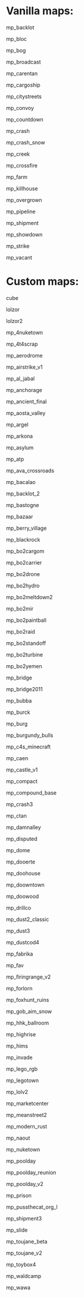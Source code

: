 # Vanilla maps:

mp_backlot

mp_bloc

mp_bog

mp_broadcast

mp_carentan

mp_cargoship

mp_citystreets

mp_convoy

mp_countdown

mp_crash

mp_crash_snow

mp_creek

mp_crossfire

mp_farm

mp_killhouse

mp_overgrown

mp_pipeline

mp_shipment

mp_showdown

mp_strike

mp_vacant

# Custom maps:

cube

lolzor

lolzor2

mp_4nuketown

mp_4t4scrap

mp_aerodrome

mp_airstrike_v1

mp_al_jabal

mp_anchorage

mp_ancient_final

mp_aosta_valley

mp_argel

mp_arkona

mp_asylum

mp_atp

mp_ava_crossroads

mp_bacalao

mp_backlot_2

mp_bastogne

mp_bazaar

mp_berry_village

mp_blackrock

mp_bo2cargom

mp_bo2carrier

mp_bo2drone

mp_bo2hydro

mp_bo2meltdown2

mp_bo2mir

mp_bo2paintball

mp_bo2raid

mp_bo2standoff

mp_bo2turbine

mp_bo2yemen

mp_bridge

mp_bridge2011

mp_bubba

mp_burck

mp_burg

mp_burgundy_bulls

mp_c4s_minecraft

mp_caen

mp_castle_v1

mp_compact

mp_compound_base

mp_crash3

mp_ctan

mp_damnalley

mp_disputed

mp_dome

mp_dooerte

mp_doohouse

mp_doowntown

mp_doowood

mp_drillco

mp_dust2_classic

mp_dust3

mp_dustcod4

mp_fabrika

mp_fav

mp_firingrange_v2

mp_forlorn

mp_foxhunt_ruins

mp_gob_aim_snow

mp_hhk_ballroom

mp_highrise

mp_hims

mp_invade

mp_lego_rgb

mp_legotown

mp_lolv2

mp_marketcenter

mp_meanstreet2

mp_modern_rust

mp_naout

mp_nuketown

mp_poolday

mp_poolday_reunion

mp_poolday_v2

mp_prison

mp_pussthecat_org_l

mp_shipment3

mp_slide

mp_toujane_beta

mp_toujane_v2

mp_toybox4

mp_waldcamp

mp_wawa 
